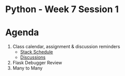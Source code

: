 # Python - Week 7 Session 1
# Agenda
1. Class calendar, assignment & discussion reminders
    - [Stack Schedule](https://docs.google.com/spreadsheets/d/1R8Pj8DblfmmpihO34Cn0J_FjMZz_6zkPZC9v_lnqL4s/edit#gid=2097812438)
    - [Discussions](https://login.codingdojo.com/d/309/124/1200)
2. Flask Debugger Review
3. Many to Many

<!-- 
Belt Exam
Red Belt
-   CRUD(users(log/reg), item)
-   Only users who created an item can edit or delete(or visit those pages)
-   Validations(on every single form)
-   One to Many (a user creates a item, one user many items)

Black Belt
- Many To Many (multiple users can "fav" an item, many users can "fav" many items, items have multiple users who faved)
- Deployment -->


